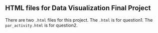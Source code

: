 ## HTML files for Data Visualization Final Project

There are two `.html` files for this project. The `.html` is for question1. The `par_activity.html` is for question2.